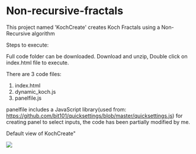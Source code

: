 # Non-recursive-fractals
This project named 'KochCreate' creates Koch Fractals using a Non-Recursive algorithm

Steps to execute:

Full code folder can be downloaded.
Download and unzip, Double click on index.html file to execute.

There are 3 code files:

1. index.html
2. dynamic_koch.js
3. panelfile.js

panelfile includes a JavaScript library(used from: https://github.com/bit101/quicksettings/blob/master/quicksettings.js)
for creating panel to select inputs, the code has been partially modified by me.

Default view of KochCreate"

![](images/filename%20defaultview.PNG)
